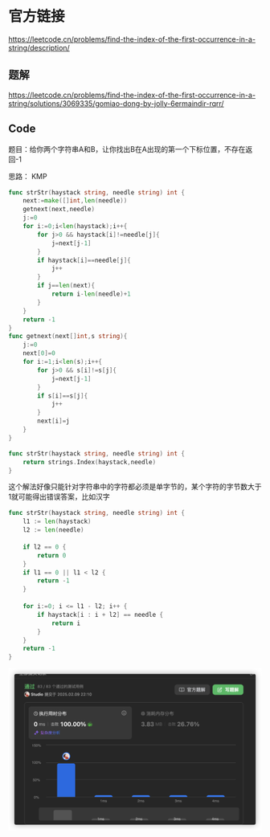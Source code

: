 # 官方链接

https://leetcode.cn/problems/find-the-index-of-the-first-occurrence-in-a-string/description/

## 题解

https://leetcode.cn/problems/find-the-index-of-the-first-occurrence-in-a-string/solutions/3069335/gomiao-dong-by-jolly-6ermaindir-rqrr/

## Code

题目：给你两个字符串A和B，让你找出B在A出现的第一个下标位置，不存在返回-1

思路： KMP	

```go
func strStr(haystack string, needle string) int {
    next:=make([]int,len(needle))
    getnext(next,needle)
    j:=0
    for i:=0;i<len(haystack);i++{
        for j>0 && haystack[i]!=needle[j]{
            j=next[j-1]
        }
        if haystack[i]==needle[j]{
            j++
        }
        if j==len(next){
            return i-len(needle)+1
        }
    }
    return -1
}
func getnext(next[]int,s string){
    j:=0
    next[0]=0
    for i:=1;i<len(s);i++{
        for j>0 && s[i]!=s[j]{
            j=next[j-1]
        }
        if s[i]==s[j]{
            j++
        }
        next[i]=j
    }
}

```



```go
func strStr(haystack string, needle string) int {
    return strings.Index(haystack,needle)
}
```



这个解法好像只能针对字符串中的字符都必须是单字节的，某个字符的字节数大于1就可能得出错误答案，比如汉字

```go
func strStr(haystack string, needle string) int {
    l1 := len(haystack)
    l2 := len(needle)

    if l2 == 0 {
        return 0
    }
    if l1 == 0 || l1 < l2 {
        return -1
    }

    for i:=0; i <= l1 - l2; i++ {
        if haystack[i : i + l2] == needle {
            return i
        }
    }
    return -1
}
```

![image-20250209221229961](../../../pic/image-20250209221229961.png)

